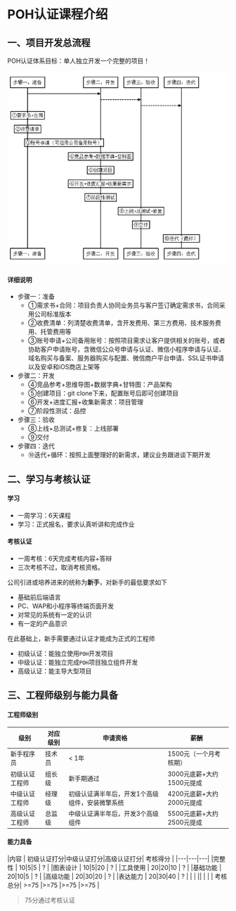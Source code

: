 # POH认证课程介绍

## 一、项目开发总流程

POH认证体系目标：单人独立开发一个完整的项目！

![blockchain](/static/images/lc.png)

#### 详细说明

* 步骤一：准备
    * ①需求书+合同：项目负责人协同业务员与客户签订确定需求书，合同采用公司标准版本
    * ②收费清单：列清楚收费清单，含开发费用、第三方费用、技术服务费用、托管费用等
    * ③账号申请+公司备用账号：按照项目需求让客户提供相关的账号，或者协助客户申请账号，含微信公众号申请与认证、微信小程序申请与认证、域名购买与备案、服务器购买与配置、微信商户平台申请、SSL证书申请以及安卓和iOS商店上架等
* 步骤二：开发
    * ④竞品参考+思维导图+数据字典+甘特图：产品架构
    * ⑤创建项目：git clone下来，配置账号后即可创建项目
    * ⑥开发+进度汇报+收集新需求：项目管理
    * ⑦阶段性测试：品控
* 步骤三：验收
    * ⑧上线+总测试+修复：上线部署
    * ⑨交付
* 步骤四：迭代
    * ⑩迭代+循环：按照上面整理好的新需求，建议业务跟进谈下期开发

## 二、学习与考核认证

#### 学习

* 一周学习：6天课程
* 学习：正式报名，要求认真听讲和完成作业

#### 考核认证

* 一周考核：6天完成考核内容+答辩
* 三次考核不过，取消考核资格。

公司引进或培养进来的统称为**新手**，对新手的最低要求如下

* 基础前后端语言
* PC、WAP和小程序等终端页面开发
* 对常见的系统有一定的认识
* 有一定的产品意识

在此基础上，新手需要通过认证才能成为正式的工程师

* 初级认证：能独立使用`POH`开发项目
* 中级认证：能独立完成`POH`项目独立组件开发
* 高级认证：能主导大型项目

## 三、工程师级别与能力具备

#### 工程师级别

|级别| 对应级别|申请资格 |薪酬 |
|---|---|---|---|
|新手程序员     | 技术员 | < 1年 | 1500元（一个月考核期） |
|初级认证工程师 | 组长级 |新手期通过  | 3000元底薪+大约1500元提成 |
|中级认证工程师 | 经理级 |初级认证满半年后，开发1个高级组件，安装微擎系统 | 4200元底薪+大约2000元提成 |
|高级认证工程师 | 总监级 |中级认证满半年后，开发3个高级组件 |5500元底薪+大约2500元提成 |

#### 能力具备

|内容    | 初级认证打分|中级认证打分|高级认证打分| 考核得分  |
|---|---|---|
|完整性   | 10|5|5  | ? |
|图表设计 | 10|5|20 | ? |
|工具使用 | 20|20|10 | ? |
|基础功能 | 20|10|5  | ? |
|高级功能 | 20|30|20 | ? |
|表达能力 | 20|30|40 | ? |
| | || | |
| 考核总分| >=75 |>=75 |>=75 |>=75 |

> 75分通过考核认证